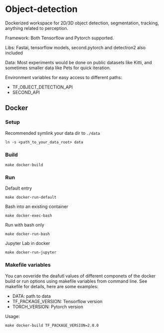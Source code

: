 # Object-detection
Dockerized workspace for 2D/3D object detection, segmentation, tracking, anything related to perception.

Framework: Both Tensorflow and Pytorch supported.

Libs: Fastai, tensorflow models, second.pytorch and detectron2 also included

Data: Most experiments would be done on public datasets like Kitti, and sometimes smaller data like Pets for quick iteration.

Environment variables for easy access to different paths:
* TF_OBJECT_DETECTION_API
* SECOND_API

## Docker

### Setup
Recommended symlink your data dir to `./data`
```
ln -s <path_to_your_data_root> data
```

### Build
```
make docker-build
```
### Run

Default entry
```
make docker-run-default
```

Bash into an existing container
```
make docker-exec-bash
```

Run with bash only
```
make docker-run-bash
```

Jupyter Lab in docker
```
make docker-run-jupyter
```
### Makefile variables
You can ooveride the deafutl values of different componets of the 
docker build or run options using makefile variables from command line.
See makefile for details, here are some examples:
* DATA: path to data
* TF_PACKAGE_VERSION: Tensorflow version
* TORCH_VERSION: Pytorch version

Usage: 
```
make docker-build TF_PACKAGE_VERSION=2.0.0
```

